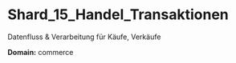 # Shard_15_Handel_Transaktionen

Datenfluss & Verarbeitung für Käufe, Verkäufe

**Domain:** commerce

